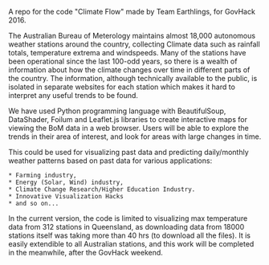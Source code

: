 A repo for the code "Climate Flow" made by Team Earthlings, for GovHack 2016.

The Australian Bureau of Meterology maintains almost 18,000 autonomous weather stations around the country, collecting Climate data such as rainfall totals, temperature extrema and windspeeds. Many of the stations have been operational since the last 100-odd years, so there is a wealth of information about how the climate changes over time in different parts of the country. The information, although technically available to the public, is isolated in separate websites for each station which makes it hard to interpret any useful trends to be found.

We have used Python programming language with BeautifulSoup, DataShader, Foilum and Leaflet.js libraries to create interactive maps for viewing the BoM data in a web browser. Users will be able to explore the trends in their area of interest, and look for areas with large changes in time.

This could be used for visualizing past data and predicting daily/monthly weather patterns based on past data for various applications:

    * Farming industry,
    * Energy (Solar, Wind) industry,
    * Climate Change Research/Higher Education Industry.
    * Innovative Visualization Hacks
    * and so on...

In the current version, the code is limited to visualizing max temperature data from 312 stations in Queensland, as downloading data from 18000 stations itself was taking more than 40 hrs (to download all the files). It is easily extendible to all Australian stations, and this work will be completed in the meanwhile, after the GovHack weekend.

